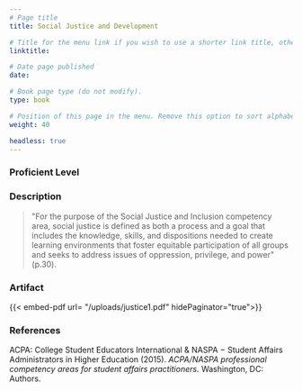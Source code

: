 ```yaml
---
# Page title
title: Social Justice and Development

# Title for the menu link if you wish to use a shorter link title, otherwise remove this option.
linktitle: 

# Date page published
date: 

# Book page type (do not modify).
type: book

# Position of this page in the menu. Remove this option to sort alphabetically.
weight: 40

headless: true
---
```



### Proficient Level

### Description

> "For the purpose of the Social Justice and Inclusion competency area, social justice is defined as both a process and a goal that includes the knowledge, skills, and dispositions needed to create learning environments that foster equitable participation of all groups and seeks to address issues of oppression, privilege, and power" (p.30).

### Artifact
{{< embed-pdf url= "/uploads/justice1.pdf" hidePaginator="true">}}

### References

ACPA: College Student Educators International & NASPA − Student Affairs Administrators in Higher Education (2015). *ACPA/NASPA professional competency areas for student affairs practitioners.* Washington, DC: Authors.
